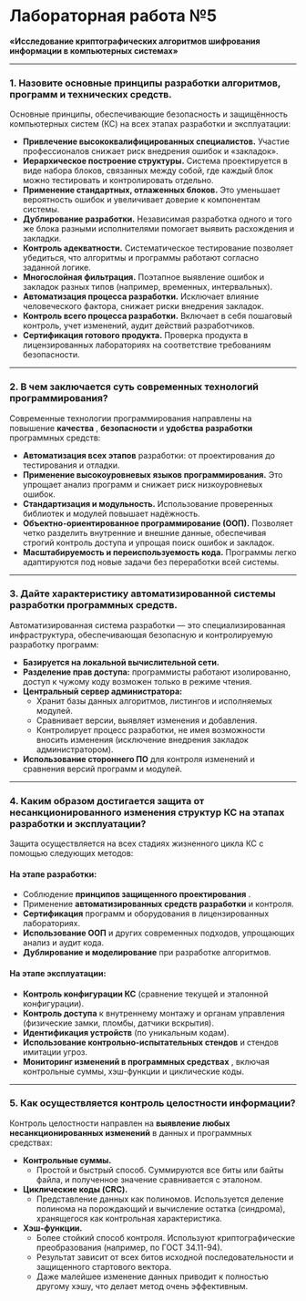 # Лабораторная работа №5

**«**Исследование криптографических алгоритмов шифрования информации в компьютерных системах»****

---



### **1. Назовите основные принципы разработки алгоритмов, программ и технических средств.**

Основные принципы, обеспечивающие безопасность и защищённость компьютерных систем (КС) на всех этапах разработки и эксплуатации:

* **Привлечение высококвалифицированных специалистов.** Участие профессионалов снижает риск внедрения ошибок и «закладок».
* **Иерархическое построение структуры.** Система проектируется в виде набора блоков, связанных между собой, где каждый блок можно тестировать и контролировать отдельно.
* **Применение стандартных, отлаженных блоков.** Это уменьшает вероятность ошибок и увеличивает доверие к компонентам системы.
* **Дублирование разработки.** Независимая разработка одного и того же блока разными исполнителями помогает выявить расхождения и закладки.
* **Контроль адекватности.** Систематическое тестирование позволяет убедиться, что алгоритмы и программы работают согласно заданной логике.
* **Многослойная фильтрация.** Поэтапное выявление ошибок и закладок разных типов (например, временных, интервальных).
* **Автоматизация процесса разработки.** Исключает влияние человеческого фактора, снижает риски внедрения закладок.
* **Контроль всего процесса разработки.** Включает в себя пошаговый контроль, учет изменений, аудит действий разработчиков.
* **Сертификация готового продукта.** Проверка продукта в лицензированных лабораториях на соответствие требованиям безопасности.

---

### **2. В чем заключается суть современных технологий программирования?**

Современные технологии программирования направлены на повышение  **качества** , **безопасности** и **удобства разработки** программных средств:

* **Автоматизация всех этапов** разработки: от проектирования до тестирования и отладки.
* **Применение высокоуровневых языков программирования.** Это упрощает анализ программ и снижает риск низкоуровневых ошибок.
* **Стандартизация и модульность.** Использование проверенных библиотек и модулей повышает надёжность.
* **Объектно-ориентированное программирование (ООП).** Позволяет четко разделить внутренние и внешние данные, обеспечивая строгий контроль доступа и упрощая поиск ошибок и закладок.
* **Масштабируемость и переиспользуемость кода.** Программы легко адаптируются под новые задачи без переработки всей системы.

---

### **3. Дайте характеристику автоматизированной системы разработки программных средств.**

Автоматизированная система разработки — это специализированная инфраструктура, обеспечивающая безопасную и контролируемую разработку программ:

* **Базируется на локальной вычислительной сети.**
* **Разделение прав доступа:** программисты работают изолированно, доступ к чужому коду возможен только в режиме чтения.
* **Центральный сервер администратора:**
  * Хранит базы данных алгоритмов, листингов и исполняемых модулей.
  * Сравнивает версии, выявляет изменения и добавления.
  * Контролирует процесс разработки, не имея возможности вносить изменения (исключение внедрения закладок администратором).
* **Использование стороннего ПО** для контроля изменений и сравнения версий программ и модулей.

---

### **4. Каким образом достигается защита от несанкционированного изменения структур КС на этапах разработки и эксплуатации?**

Защита осуществляется на всех стадиях жизненного цикла КС с помощью следующих методов:

#### **На этапе разработки:**

* Соблюдение  **принципов защищенного проектирования** .
* Применение **автоматизированных средств разработки** и контроля.
* **Сертификация** программ и оборудования в лицензированных лабораториях.
* **Использование ООП** и других современных подходов, упрощающих анализ и аудит кода.
* **Дублирование и моделирование** при разработке алгоритмов.

#### **На этапе эксплуатации:**

* **Контроль конфигурации КС** (сравнение текущей и эталонной конфигурации).
* **Контроль доступа** к внутреннему монтажу и органам управления (физические замки, пломбы, датчики вскрытия).
* **Идентификация устройств** (по уникальным кодам).
* **Использование контрольно-испытательных стендов** и стендов имитации угроз.
* **Мониторинг изменений в программных средствах** , включая контрольные суммы, хэш-функции и циклические коды.

---

### **5. Как осуществляется контроль целостности информации?**

Контроль целостности направлен на **выявление любых несанкционированных изменений** в данных и программных средствах:

* **Контрольные суммы.**
  * Простой и быстрый способ. Суммируются все биты или байты файла, и полученное значение сравнивается с эталоном.
* **Циклические коды (CRC).**
  * Представление данных как полиномов. Используется деление полинома на порождающий и вычисление остатка (синдрома), хранящегося как контрольная характеристика.
* **Хэш-функции.**
  * Более стойкий способ контроля. Используют криптографические преобразования (например, по ГОСТ 34.11-94).
  * Результат зависит от всех битов исходной последовательности и защищенного стартового вектора.
  * Даже малейшее изменение данных приводит к полностью другому хэшу, что делает метод очень эффективным.
